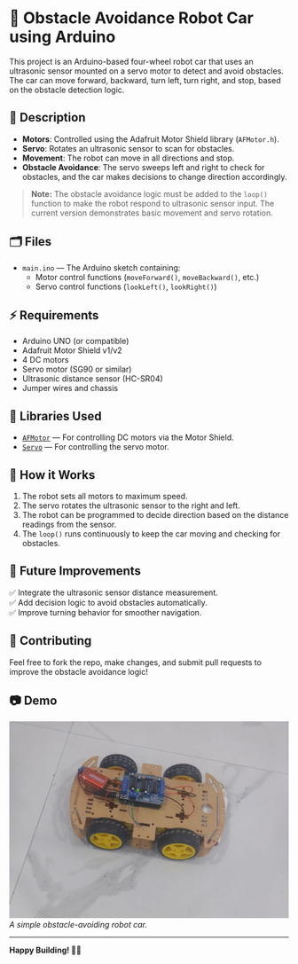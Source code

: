 # 🤖 Obstacle Avoidance Robot Car using Arduino

This project is an Arduino-based four-wheel robot car that uses an ultrasonic sensor mounted on a servo motor to detect and avoid obstacles. The car can move forward, backward, turn left, turn right, and stop, based on the obstacle detection logic.

## 📜 Description

- **Motors**: Controlled using the Adafruit Motor Shield library (`AFMotor.h`).
- **Servo**: Rotates an ultrasonic sensor to scan for obstacles.
- **Movement**: The robot can move in all directions and stop.
- **Obstacle Avoidance**: The servo sweeps left and right to check for obstacles, and the car makes decisions to change direction accordingly.

> **Note:** The obstacle avoidance logic must be added to the `loop()` function to make the robot respond to ultrasonic sensor input. The current version demonstrates basic movement and servo rotation.

## 🗂️ Files

- `main.ino` — The Arduino sketch containing:
  - Motor control functions (`moveForward()`, `moveBackward()`, etc.)
  - Servo control functions (`lookLeft()`, `lookRight()`)

## ⚡ Requirements

- Arduino UNO (or compatible)
- Adafruit Motor Shield v1/v2
- 4 DC motors
- Servo motor (SG90 or similar)
- Ultrasonic distance sensor (HC-SR04)
- Jumper wires and chassis

## 🔌 Libraries Used

- [`AFMotor`](https://github.com/adafruit/Adafruit-Motor-Shield-library) — For controlling DC motors via the Motor Shield.
- [`Servo`](https://www.arduino.cc/en/reference/servo) — For controlling the servo motor.

## 🚀 How it Works

1. The robot sets all motors to maximum speed.
2. The servo rotates the ultrasonic sensor to the right and left.
3. The robot can be programmed to decide direction based on the distance readings from the sensor.
4. The `loop()` runs continuously to keep the car moving and checking for obstacles.

## 📝 Future Improvements

✅ Integrate the ultrasonic sensor distance measurement.  
✅ Add decision logic to avoid obstacles automatically.  
✅ Improve turning behavior for smoother navigation.

## 🤝 Contributing

Feel free to fork the repo, make changes, and submit pull requests to improve the obstacle avoidance logic!

## 📷 Demo

![Robot Car](https://github.com/Akash-R-04/Ultrasonic-Sensor-Based-Car-Obstacle-Avoidance-System/blob/main/Car%20Photo%20(1).jpg)  
*A simple obstacle-avoiding robot car.*

---

**Happy Building! 🤖✨**
